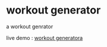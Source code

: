 # workout generator
a workout genrator

live demo : [workout generatora](https://arya-workout-generator.vercel.app/)


